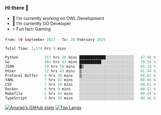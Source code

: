 ### Hi there 👋 

- 🔭 I’m currently working on OWL Development
- 🌱 I’m currently GO Developer
-  ⚡ Fun fact: Gaming
  
  <!--
- 👯 I’m looking to collaborate on ...
- 🤔 I’m looking for help with ...
- 💬 Ask me about ...
- 📫 How to reach me: ...
- 😄 Pronouns: ...
-->

<!--START_SECTION:waka-->

```python
From: 06 September 2023 - To: 20 February 2025

Total Time: 1,174 hrs 9 mins

Python            557 hrs 30 mins ████████████░░░░░░░░░░░░░   47.48 %
Go                464 hrs 43 mins ██████████░░░░░░░░░░░░░░░   39.58 %
JSON              59 hrs 50 mins  █▒░░░░░░░░░░░░░░░░░░░░░░░   05.10 %
Other             22 hrs 43 mins  ▒░░░░░░░░░░░░░░░░░░░░░░░░   01.94 %
Protocol Buffer   9 hrs 38 mins   ▒░░░░░░░░░░░░░░░░░░░░░░░░   00.82 %
YAML              7 hrs 43 mins   ░░░░░░░░░░░░░░░░░░░░░░░░░   00.66 %
CSV               7 hrs 10 mins   ░░░░░░░░░░░░░░░░░░░░░░░░░   00.61 %
Docker            6 hrs 9 mins    ░░░░░░░░░░░░░░░░░░░░░░░░░   00.52 %
Makefile          5 hrs 44 mins   ░░░░░░░░░░░░░░░░░░░░░░░░░   00.49 %
TypeScript        5 hrs 20 mins   ░░░░░░░░░░░░░░░░░░░░░░░░░   00.46 %
```

<!--END_SECTION:waka-->

[![Anurag's GitHub stats](https://github-readme-stats.vercel.app/api?username=aebalz&show_icons=true&theme=codeSTACKr)](https://github.com/anuraghazra/github-readme-stats)
[![Top Langs](https://github-readme-stats.vercel.app/api/top-langs/?username=aebalz&layout=compact&card_width=350&theme=codeSTACKr)](https://github.com/anuraghazra/github-readme-stats)
<!-- [![Readme Card](https://github-readme-stats.vercel.app/api/pin/?username=aebalz&repo=go-gin-gone&show_owner=true)](https://github.com/anuraghazra/github-readme-stats)-->
